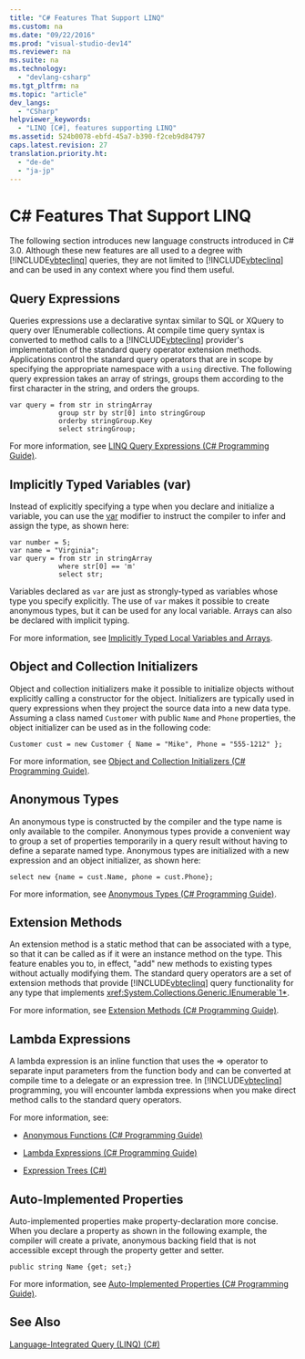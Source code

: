 ```yaml
---
title: "C# Features That Support LINQ"
ms.custom: na
ms.date: "09/22/2016"
ms.prod: "visual-studio-dev14"
ms.reviewer: na
ms.suite: na
ms.technology: 
  - "devlang-csharp"
ms.tgt_pltfrm: na
ms.topic: "article"
dev_langs: 
  - "CSharp"
helpviewer_keywords: 
  - "LINQ [C#], features supporting LINQ"
ms.assetid: 524b0078-ebfd-45a7-b390-f2ceb9d84797
caps.latest.revision: 27
translation.priority.ht: 
  - "de-de"
  - "ja-jp"
---
```

# C# Features That Support LINQ
The following section introduces new language constructs introduced in C# 3.0. Although these new features are all used to a degree with [!INCLUDE[vbteclinq](../VS_csharp/includes/vbteclinq_md.md)] queries, they are not limited to [!INCLUDE[vbteclinq](../VS_csharp/includes/vbteclinq_md.md)] and can be used in any context where you find them useful.  
  
## Query Expressions  
 Queries expressions use a declarative syntax similar to SQL or XQuery to query over IEnumerable collections. At compile time query syntax is converted to method calls to a [!INCLUDE[vbteclinq](../VS_csharp/includes/vbteclinq_md.md)] provider's implementation of the standard query operator extension methods. Applications control the standard query operators that are in scope by specifying the appropriate namespace with a `using` directive. The following query expression takes an array of strings, groups them according to the first character in the string, and orders the groups.  
  
```  
var query = from str in stringArray  
            group str by str[0] into stringGroup  
            orderby stringGroup.Key  
            select stringGroup;  
```  
  
 For more information, see [LINQ Query Expressions (C# Programming Guide)](../VS_csharp/linq-query-expressions--csharp-programming-guide-.md).  
  
## Implicitly Typed Variables (var)  
 Instead of explicitly specifying a type when you declare and initialize a variable, you can use the [var](../VS_csharp/var--csharp-reference-.md) modifier to instruct the compiler to infer and assign the type, as shown here:  
  
```  
var number = 5;  
var name = "Virginia";  
var query = from str in stringArray  
            where str[0] == 'm'  
            select str;  
```  
  
 Variables declared as `var` are just as strongly-typed as variables whose type you specify explicitly. The use of `var` makes it possible to create anonymous types, but it can be used for any local variable. Arrays can also be declared with implicit typing.  
  
 For more information, see [Implicitly Typed Local Variables and Arrays](../VS_csharp/implicitly-typed-local-variables--csharp-programming-guide-.md).  
  
## Object and Collection Initializers  
 Object and collection initializers make it possible to initialize objects without explicitly calling a constructor for the object. Initializers are typically used in query expressions when they project the source data into a new data type. Assuming a class named `Customer` with public `Name` and `Phone` properties, the object initializer can be used as in the following code:  
  
```  
Customer cust = new Customer { Name = "Mike", Phone = "555-1212" };  
```  
  
 For more information, see [Object and Collection Initializers (C# Programming Guide)](../VS_csharp/object-and-collection-initializers--csharp-programming-guide-.md).  
  
## Anonymous Types  
 An anonymous type is constructed by the compiler and the type name is only available to the compiler. Anonymous types provide a convenient way to group a set of properties temporarily in a query result without having to define a separate named type. Anonymous types are initialized with a new expression and an object initializer, as shown here:  
  
```  
select new {name = cust.Name, phone = cust.Phone};  
```  
  
 For more information, see [Anonymous Types (C# Programming Guide)](../VS_csharp/anonymous-types--csharp-programming-guide-.md).  
  
## Extension Methods  
 An extension method is a static method that can be associated with a type, so that it can be called as if it were an instance method on the type. This feature enables you to, in effect, "add" new methods to existing types without actually modifying them. The standard query operators are a set of extension methods that provide [!INCLUDE[vbteclinq](../VS_csharp/includes/vbteclinq_md.md)] query functionality for any type that implements <xref:System.Collections.Generic.IEnumerable`1*>.  
  
 For more information, see [Extension Methods (C# Programming Guide)](../VS_csharp/extension-methods--csharp-programming-guide-.md).  
  
## Lambda Expressions  
 A lambda expression is an inline function that uses the => operator to separate input parameters from the function body and can be converted at compile time to a delegate or an expression tree. In [!INCLUDE[vbteclinq](../VS_csharp/includes/vbteclinq_md.md)] programming, you will encounter lambda expressions when you make direct method calls to the standard query operators.  
  
 For more information, see:  
  
-   [Anonymous Functions (C# Programming Guide)](../VS_csharp/anonymous-functions--csharp-programming-guide-.md)  
  
-   [Lambda Expressions (C# Programming Guide)](../VS_csharp/lambda-expressions--csharp-programming-guide-.md)  
  
-   [Expression Trees (C#)](../VS_csharp/expression-trees--csharp-.md)  
  
## Auto-Implemented Properties  
 Auto-implemented properties make property-declaration more concise. When you declare a property as shown in the following example, the compiler will create a private, anonymous backing field that is not accessible except through the property getter and setter.  
  
```  
public string Name {get; set;}  
```  
  
 For more information, see [Auto-Implemented Properties (C# Programming Guide)](../VS_csharp/auto-implemented-properties--csharp-programming-guide-.md).  
  
## See Also  
 [Language-Integrated Query (LINQ) (C#)](../VS_csharp/language-integrated-query--linq---csharp-.md)